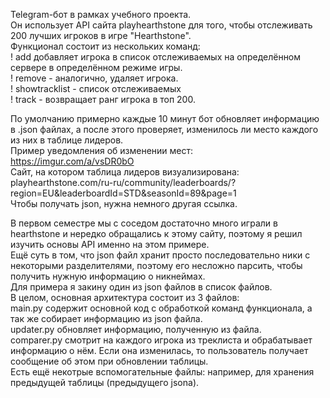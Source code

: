 Telegram-бот в рамках учебного проекта. <br>
Он использует API сайта playhearthstone для того, чтобы отслеживать 200 лучших игроков в игре "Hearthstone". <br>
Функционал состоит из нескольких команд: <br>
! add <nick> <server> <mode> добавляет игрока в список отслеживаемых на определённом сервере в определённом режиме игры. <br>
! remove <nick> <server> <mode> - аналогично, удаляет игрока.  <br>
! showtracklist - список отслеживаемых <br>
! track <nick> <server> <mode> - возвращает ранг игрока в топ 200.

По умолчанию примерно каждые 10 минут бот обновляет информацию в .json файлах, а после этого проверяет, изменилось ли место каждого из них в таблице лидеров. <br>
Пример уведомления об изменении мест: <br>
https://imgur.com/a/vsDR0bO <br>
Сайт, на котором таблица лидеров визуализирована: <br>
playhearthstone.com/ru-ru/community/leaderboards/?region=EU&leaderboardId=STD&seasonId=89&page=1 <br>
Чтобы получать json, нужна немного другая ссылка. 

В первом семестре мы с соседом достаточно много играли в hearthstone и нередко обращались к этому сайту, поэтому я решил изучить основы API именно на этом примере. <br> Ещё суть в том, что json файл хранит просто последовательно ники с некоторыми разделителями, поэтому его несложно парсить, чтобы получить нужную информацию о никнеймах. <br>
Для примера я закину один из json файлов в список файлов. <br>
В целом, основная архитектура состоит из 3 файлов: <br>
main.py содержит основной код с обработкой команд функционала, а так же собирает информацию из json файла. <br>
updater.py обновляет информацию, полученную из файла. <br>
comparer.py смотрит на каждого игрока из треклиста и обрабатывает информацию о нём. Если она изменилась, то пользователь получает сообщение об этом при обновлении таблицы. <br>
Есть ещё некотрые вспомогательные файлы: например, для хранения предыдущей таблицы (предыдущего jsona). 
